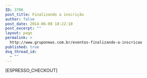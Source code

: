 ```yaml
---
ID: 3706
post_title: Finalizando a inscrição
author: false
post_date: 2014-06-08 18:22:10
post_excerpt: ""
layout: page
permalink: >
  http://www.gruponews.com.br/eventos-finalizando-a-inscricao
published: true
dsq_thread_id:
  - ""
---
```

[ESPRESSO_CHECKOUT]